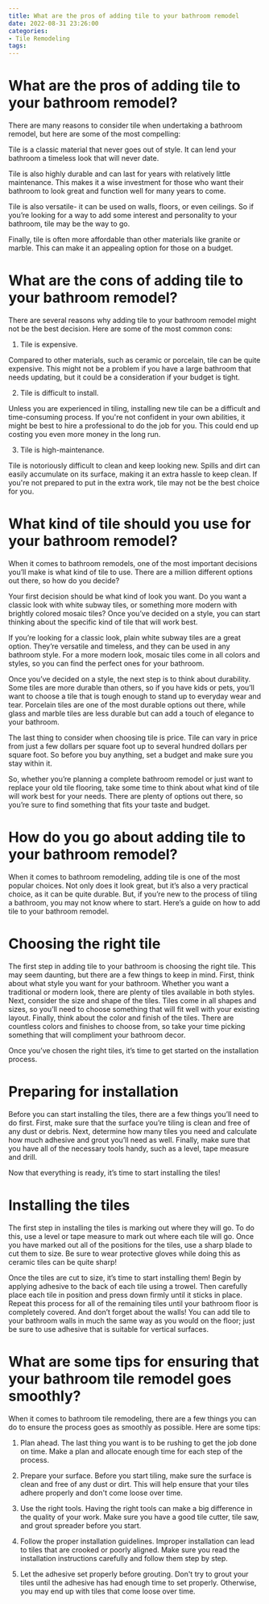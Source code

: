 ```yaml
---
title: What are the pros of adding tile to your bathroom remodel
date: 2022-08-31 23:26:00
categories:
- Tile Remodeling
tags:
---
```



#  What are the pros of adding tile to your bathroom remodel?

There are many reasons to consider tile when undertaking a bathroom remodel, but here are some of the most compelling:

Tile is a classic material that never goes out of style. It can lend your bathroom a timeless look that will never date.

Tile is also highly durable and can last for years with relatively little maintenance. This makes it a wise investment for those who want their bathroom to look great and function well for many years to come.

Tile is also versatile- it can be used on walls, floors, or even ceilings. So if you’re looking for a way to add some interest and personality to your bathroom, tile may be the way to go.

Finally, tile is often more affordable than other materials like granite or marble. This can make it an appealing option for those on a budget.

#  What are the cons of adding tile to your bathroom remodel?

There are several reasons why adding tile to your bathroom remodel might not be the best decision. Here are some of the most common cons:

1. Tile is expensive.

Compared to other materials, such as ceramic or porcelain, tile can be quite expensive. This might not be a problem if you have a large bathroom that needs updating, but it could be a consideration if your budget is tight.

2. Tile is difficult to install.

Unless you are experienced in tiling, installing new tile can be a difficult and time-consuming process. If you're not confident in your own abilities, it might be best to hire a professional to do the job for you. This could end up costing you even more money in the long run.

3. Tile is high-maintenance.

Tile is notoriously difficult to clean and keep looking new. Spills and dirt can easily accumulate on its surface, making it an extra hassle to keep clean. If you're not prepared to put in the extra work, tile may not be the best choice for you.

#  What kind of tile should you use for your bathroom remodel?

When it comes to bathroom remodels, one of the most important decisions you’ll make is what kind of tile to use. There are a million different options out there, so how do you decide?

Your first decision should be what kind of look you want. Do you want a classic look with white subway tiles, or something more modern with brightly colored mosaic tiles? Once you’ve decided on a style, you can start thinking about the specific kind of tile that will work best.

If you’re looking for a classic look, plain white subway tiles are a great option. They’re versatile and timeless, and they can be used in any bathroom style. For a more modern look, mosaic tiles come in all colors and styles, so you can find the perfect ones for your bathroom.

Once you’ve decided on a style, the next step is to think about durability. Some tiles are more durable than others, so if you have kids or pets, you’ll want to choose a tile that is tough enough to stand up to everyday wear and tear. Porcelain tiles are one of the most durable options out there, while glass and marble tiles are less durable but can add a touch of elegance to your bathroom.

The last thing to consider when choosing tile is price. Tile can vary in price from just a few dollars per square foot up to several hundred dollars per square foot. So before you buy anything, set a budget and make sure you stay within it.

So, whether you’re planning a complete bathroom remodel or just want to replace your old tile flooring, take some time to think about what kind of tile will work best for your needs. There are plenty of options out there, so you’re sure to find something that fits your taste and budget.

#  How do you go about adding tile to your bathroom remodel?

When it comes to bathroom remodeling, adding tile is one of the most popular choices. Not only does it look great, but it’s also a very practical choice, as it can be quite durable. But, if you’re new to the process of tiling a bathroom, you may not know where to start. Here’s a guide on how to add tile to your bathroom remodel.

# Choosing the right tile

The first step in adding tile to your bathroom is choosing the right tile. This may seem daunting, but there are a few things to keep in mind. First, think about what style you want for your bathroom. Whether you want a traditional or modern look, there are plenty of tiles available in both styles. Next, consider the size and shape of the tiles. Tiles come in all shapes and sizes, so you’ll need to choose something that will fit well with your existing layout. Finally, think about the color and finish of the tiles. There are countless colors and finishes to choose from, so take your time picking something that will compliment your bathroom decor.

Once you’ve chosen the right tiles, it’s time to get started on the installation process.

# Preparing for installation

Before you can start installing the tiles, there are a few things you’ll need to do first. First, make sure that the surface you’re tiling is clean and free of any dust or debris. Next, determine how many tiles you need and calculate how much adhesive and grout you’ll need as well. Finally, make sure that you have all of the necessary tools handy, such as a level, tape measure and drill.

Now that everything is ready, it’s time to start installing the tiles!

# Installing the tiles

The first step in installing the tiles is marking out where they will go. To do this, use a level or tape measure to mark out where each tile will go. Once you have marked out all of the positions for the tiles, use a sharp blade to cut them to size. Be sure to wear protective gloves while doing this as ceramic tiles can be quite sharp!

Once the tiles are cut to size, it’s time to start installing them! Begin by applying adhesive to the back of each tile using a trowel. Then carefully place each tile in position and press down firmly until it sticks in place. Repeat this process for all of the remaining tiles until your bathroom floor is completely covered. And don’t forget about the walls! You can add tile to your bathroom walls in much the same way as you would on the floor; just be sure to use adhesive that is suitable for vertical surfaces.

#  What are some tips for ensuring that your bathroom tile remodel goes smoothly?

When it comes to bathroom tile remodeling, there are a few things you can do to ensure the process goes as smoothly as possible. Here are some tips:

1. Plan ahead. The last thing you want is to be rushing to get the job done on time. Make a plan and allocate enough time for each step of the process.

2. Prepare your surface. Before you start tiling, make sure the surface is clean and free of any dust or dirt. This will help ensure that your tiles adhere properly and don't come loose over time.

3. Use the right tools. Having the right tools can make a big difference in the quality of your work. Make sure you have a good tile cutter, tile saw, and grout spreader before you start.

4. Follow the proper installation guidelines. Improper installation can lead to tiles that are crooked or poorly aligned. Make sure you read the installation instructions carefully and follow them step by step.

5. Let the adhesive set properly before grouting. Don't try to grout your tiles until the adhesive has had enough time to set properly. Otherwise, you may end up with tiles that come loose over time.